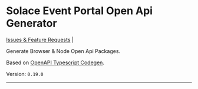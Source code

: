 # Solace Event Portal Open Api Generator

[Issues & Feature Requests](https://github.com/solace-labs/ep-openapi-typescript/issues) |

Generate Browser & Node Open Api Packages.

Based on [OpenAPI Typescript Codegen](https://github.com/ferdikoomen/openapi-typescript-codegen).

Version: `0.19.0`

---
